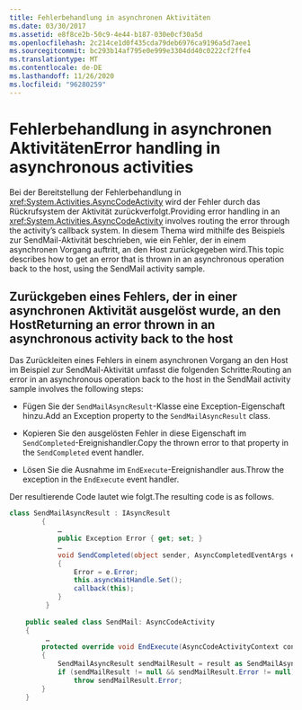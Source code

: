```yaml
---
title: Fehlerbehandlung in asynchronen Aktivitäten
ms.date: 03/30/2017
ms.assetid: e8f8ce2b-50c9-4e44-b187-030e0cf30a5d
ms.openlocfilehash: 2c214ce1d0f435cda79deb6976ca9196a5d7aee1
ms.sourcegitcommit: bc293b14af795e0e999e3304dd40c0222cf2ffe4
ms.translationtype: MT
ms.contentlocale: de-DE
ms.lasthandoff: 11/26/2020
ms.locfileid: "96280259"
---
```

# <a name="error-handling-in-asynchronous-activities"></a><span data-ttu-id="e3e42-102">Fehlerbehandlung in asynchronen Aktivitäten</span><span class="sxs-lookup"><span data-stu-id="e3e42-102">Error handling in asynchronous activities</span></span>

<span data-ttu-id="e3e42-103">Bei der Bereitstellung der Fehlerbehandlung in <xref:System.Activities.AsyncCodeActivity> wird der Fehler durch das Rückrufsystem der Aktivität zurückverfolgt.</span><span class="sxs-lookup"><span data-stu-id="e3e42-103">Providing error handling in an <xref:System.Activities.AsyncCodeActivity> involves routing the error through the activity’s callback system.</span></span> <span data-ttu-id="e3e42-104">In diesem Thema wird mithilfe des Beispiels zur SendMail-Aktivität beschrieben, wie ein Fehler, der in einem asynchronen Vorgang auftritt, an den Host zurückgegeben wird.</span><span class="sxs-lookup"><span data-stu-id="e3e42-104">This topic describes how to get an error that is thrown in an asynchronous operation back to the host, using the SendMail activity sample.</span></span>  
  
## <a name="returning-an-error-thrown-in-an-asynchronous-activity-back-to-the-host"></a><span data-ttu-id="e3e42-105">Zurückgeben eines Fehlers, der in einer asynchronen Aktivität ausgelöst wurde, an den Host</span><span class="sxs-lookup"><span data-stu-id="e3e42-105">Returning an error thrown in an asynchronous activity back to the host</span></span>  

 <span data-ttu-id="e3e42-106">Das Zurückleiten eines Fehlers in einem asynchronen Vorgang an den Host im Beispiel zur SendMail-Aktivität umfasst die folgenden Schritte:</span><span class="sxs-lookup"><span data-stu-id="e3e42-106">Routing an error in an asynchronous operation back to the host in the SendMail activity sample involves the following steps:</span></span>  
  
- <span data-ttu-id="e3e42-107">Fügen Sie der `SendMailAsyncResult`-Klasse eine Exception-Eigenschaft hinzu.</span><span class="sxs-lookup"><span data-stu-id="e3e42-107">Add an Exception property to the `SendMailAsyncResult` class.</span></span>  
  
- <span data-ttu-id="e3e42-108">Kopieren Sie den ausgelösten Fehler in diese Eigenschaft im `SendCompleted`-Ereignishandler.</span><span class="sxs-lookup"><span data-stu-id="e3e42-108">Copy the thrown error to that property in the `SendCompleted` event handler.</span></span>  
  
- <span data-ttu-id="e3e42-109">Lösen Sie die Ausnahme im `EndExecute`-Ereignishandler aus.</span><span class="sxs-lookup"><span data-stu-id="e3e42-109">Throw the exception in the `EndExecute` event handler.</span></span>  
  
 <span data-ttu-id="e3e42-110">Der resultierende Code lautet wie folgt.</span><span class="sxs-lookup"><span data-stu-id="e3e42-110">The resulting code is as follows.</span></span>  
  
```csharp  
class SendMailAsyncResult : IAsyncResult  
        {  
            …  
            public Exception Error { get; set; }
            …  
            void SendCompleted(object sender, AsyncCompletedEventArgs e)  
            {  
                Error = e.Error;  
                this.asyncWaitHandle.Set();  
                callback(this);  
            }  
         }  
  
    public sealed class SendMail: AsyncCodeActivity  
    {  
         …  
        protected override void EndExecute(AsyncCodeActivityContext context, IAsyncResult result)  
        {  
            SendMailAsyncResult sendMailResult = result as SendMailAsyncResult;  
            if (sendMailResult != null && sendMailResult.Error != null)  
                throw sendMailResult.Error;
        }  
    }  
```
